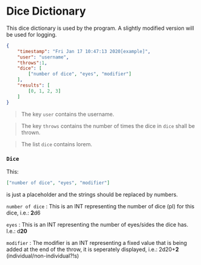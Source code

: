 # Dice Dictionary

This dice dictionary is used by the program.
A slightly modified version will be used for logging.
```json
{
    "timestamp": "Fri Jan 17 10:47:13 2020[example]",
    "user": "username",
    "throws":1,
    "dice": [
        ["number of dice", "eyes", "modifier"]
    ],
    "results": [
        [0, 1, 2, 3]
    ]
}
```

> The key `user` contains the username.

> The key `throws` contains the number of times the dice in `dice` shall be thrown.

> The list `dice` contains lorem.

### `Dice`
This:
```json
["number of dice", "eyes", "modifier"]
```
is just a placeholder and the strings should be replaced by
numbers.

`number of dice` : This is an INT representing the number of dice (pl) for this dice, i.e.: **2**d6

`eyes` : This is an INT representing the number of eyes/sides the dice has. I.e.: d**20**

`modifier` : The modifier is an INT representing a fixed value that is being added at the end of the throw, it is seperately displayed, i.e.: 2d20+**2** (individual/non-individual?!s)
